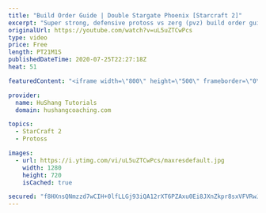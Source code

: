 ```yaml
---
title: "Build Order Guide | Double Stargate Phoenix [Starcraft 2]"
excerpt: "Super strong, defensive protoss vs zerg (pvz) build order guide. This opening is going to give you incredible map control over zerg in the mid-game, letting you scout exactly what is coming your way and making it easy to feel in control of the game. This build also completely owns mutalisk transitions"
originalUrl: https://youtube.com/watch?v=uL5uZTCwPcs
type: video
price: Free
length: PT21M1S
publishedDateTime: 2020-07-25T22:27:18Z
heat: 51

featuredContent: "<iframe width=\"800\" height=\"500\" frameborder=\"0\" src=\"https://www.youtube.com/embed/uL5uZTCwPcs\" allow=\"accelerometer; autoplay; encrypted-media; gyroscope; picture-in-picture\" allowfullscreen></iframe>"

provider:
  name: HuShang Tutorials
  domain: hushangcoaching.com

topics:
  - StarCraft 2
  - Protoss

images:
  - url: https://i.ytimg.com/vi/uL5uZTCwPcs/maxresdefault.jpg
    width: 1280
    height: 720
    isCached: true

secured: "f8HXnsQNmzzd7wCIH+0lfLLGj93iQA12rXT6PZAxu0Ei8JXnZkpr8sxVFVRwJedTS9DXie2UxrP4lb+hZq0F3TNPKiWZjVkIA9gVsBL23E7LMPP6PoBCO+G9wQt1iJKztQN0qWKUZ3noel7UQgYzghUUwdcEVbs6oe+MhjCoAjN5uaq035oY9f1g8W3b+z42A4oLevXx7C3e0R/XkNQI5GUWxaMYY7tpMMSc0tkIjMla9YRp5mKiC1UenRzNYjfDGwj2ocOx4Z5q0K9x1CEc4SW6B+tX9Au/uNi2IhDJfwo+YBPnwTxHvsMNb/urRXyK/M6WEZs1vaV63LvnDFbt8VifN/4CIsGK3kBFypiUxgGpYt2hnh6WHB0I2pKoGfKlzw3TqSGhlXXAWwvMNZYPPA/rGIvRpt8wcGd9cxk+KuY=;/PgqtOwpl45bKsLSUI/CkQ=="
---
```


